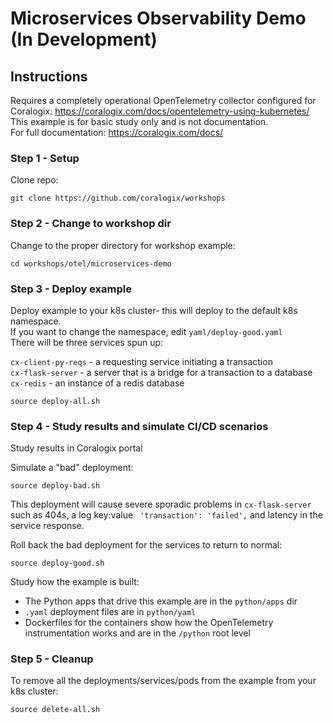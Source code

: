 # Microservices Observability Demo (In Development)

## Instructions

Requires a completely operational OpenTelemetry collector configured for Coralogix: https://coralogix.com/docs/opentelemetry-using-kubernetes/  
This example is for basic study only and is not documentation.  
For full documentation: https://coralogix.com/docs/  

### Step 1 - Setup
Clone repo:
```
git clone https://github.com/coralogix/workshops
```

### Step 2 - Change to workshop dir
Change to the proper directory for workshop example:  

```
cd workshops/otel/microservices-demo
```

### Step 3 - Deploy example
Deploy example to your k8s cluster- this will deploy to the default k8s namespace.  
If you want to change the namespace, edit `yaml/deploy-good.yaml`  
There will be three services spun up:  

`cx-client-py-reqs` - a requesting service initiating a transaction  
`cx-flask-server` - a server that is a bridge for a transaction to a database  
`cx-redis` - an instance of a redis database  

```
source deploy-all.sh
```

### Step 4 - Study results and simulate CI/CD scenarios
Study results in Coralogix portal

Simulate a "bad" deployment:  
```
source deploy-bad.sh
```

This deployment will cause severe sporadic problems in `cx-flask-server` such as 404s, a log key:value ` 'transaction': 'failed',` and latency in the service response.  
  
Roll back the bad deployment for the services to return to normal:  
```
source deploy-good.sh
```

Study how the example is built:  
- The Python apps that drive this example are in the `python/apps` dir  
- `.yaml` deployment files are in `python/yaml`  
- Dockerfiles for the containers show how the OpenTelemetry instrumentation works and are in the `/python` root level  

### Step 5 - Cleanup
To remove all the deployments/services/pods from the example from your k8s cluster:  
```
source delete-all.sh
```